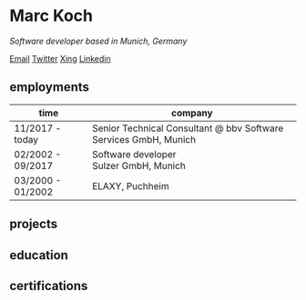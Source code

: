 # Marc Koch

_Software developer based in Munich, Germany_</br>

[Email](mailto:marckoch@posteo.de) [Twitter](https://twitter.com/marckoch1975) [Xing](https://www.xing.com/profile/Marc_Koch35/cv) [Linkedin](https://www.linkedin.com/in/marc-koch-159917209/)

## employments

|time|company|
|----|---|
|11/2017 - today|Senior Technical Consultant @ bbv Software Services GmbH, Munich|
|02/2002 - 09/2017|Software developer<br>Sulzer GmbH, Munich|
|03/2000 - 01/2002|ELAXY, Puchheim|

## projects

## education

## certifications


